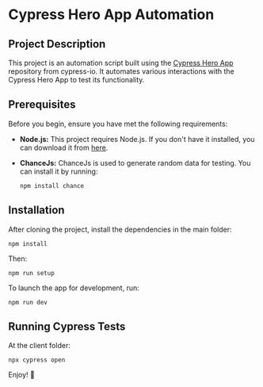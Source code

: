 # Cypress Hero App Automation

## Project Description
This project is an automation script built using the [Cypress Hero App](https://github.com/cypress-io/cypress-heroes/) repository from cypress-io. It automates various interactions with the Cypress Hero App to test its functionality.

## Prerequisites

Before you begin, ensure you have met the following requirements:

- **Node.js:** This project requires Node.js. If you don't have it installed, you can download it from [here](https://nodejs.org/).
- **ChanceJs:** ChanceJs is used to generate random data for testing. You can install it by running:

    ```shell
    npm install chance
    ```
## Installation
After cloning the project,  install the dependencies in the main folder:

   ```shell
   npm install
   ```
Then:
   ```shell
   npm run setup
   ```
To launch the app for development, run:
   ```shell
   npm run dev
   ```

## Running Cypress Tests
   
 At the client folder:
```shell
npx cypress open
```

Enjoy! 🚀




